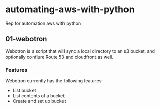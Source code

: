 # automating-aws-with-python

Rep for automation aws with python

## 01-webotron

Webotron is a script that will sync a local directory to an s3 bucket, and optionally confiure Route 53 and cloudfront as well.

### Features

Webotron currently has the following features:

- List bucket
- List contents of a bucket  
- Create and set up bucket

